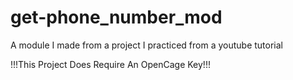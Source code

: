 # get-phone_number_mod
A module I made from a project I practiced from a youtube tutorial

!!!This Project Does Require An OpenCage Key!!!

